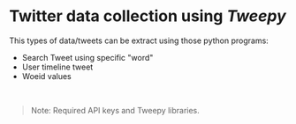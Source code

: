 # Twitter data collection using *Tweepy*

This types of data/tweets can be extract using those python programs:

- Search Tweet using specific "word"
- User timeline tweet 
- Woeid values
<br>

> Note: Required API keys and Tweepy libraries.

